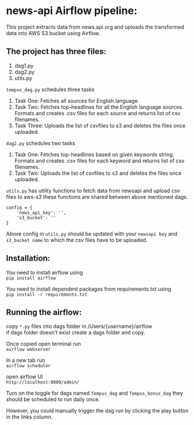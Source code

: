 # news-api Airflow pipeline:
This project extracts data from news.api.org and uploads the transformed data into AWS S3 bucket using Airflow.

## The project has three files:
1. dag1.py
2. dag2.py
3. utils.py

`tempus_dag.py` schedules three tasks 
1. Task One: Fetches all sources for English language.
2. Task Two: Fetches top-headlines for all the English language sources. Formats and creates .csv files for each source and returns list of csv filenames.
3. Task Three: Uploads the list of csvfiles to s3 and deletes the files once uploaded.

`dag2.py` schedules two tasks
1. Task One: Fetches top-headlines based on given keywords string. Formats and creates .csv files for each keyword and returns list of csv filenames.
2. Task Two: Uploads the list of csvfiles to s3 and deletes the files once uploaded.

`utils.py` has utility functions to fetch data from newsapi and upload csv files to aws-s3 these functions are shared between above mentioned dags.

    config = {
        'news_api_key': '',
        's3_bucket': ''
    }

Above config in `utils.py` should be updated with your `newsapi key` and `s3_bucket name` to which the csv files have to be uploaded. 

## Installation:
You need to install airflow using<br/>
		`pip install airflow`

You need to install dependent packages from requirements.txt using<br/>
	`pip install -r requirements.txt`

## Running the airflow:
copy `*.py` files into dags folder in  /Users/{username}/airflow<br/>
if dags folder doesn't exist create a dags folder and copy.

Once copied open terminal run<br/>
	    `airflow webserver`

In a new tab run<br/>
		`airflow scheduler`

open airflow UI<br/>
	`http://localhost:8080/admin/`

Turn on the toggle for dags named `Tempus_dag` and `Tempus_bonus_dag` they should be scheduled to run daily once. 

However, you could manually trigger the dag run by clicking the play button in the links column.
